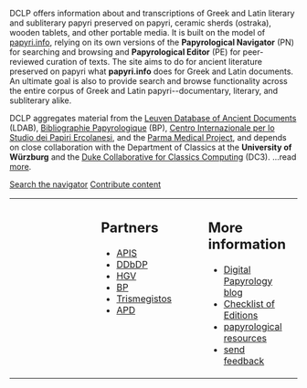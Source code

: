 <span class="DCLP">DCLP</span> offers information about and transcriptions of Greek and Latin literary and subliterary papyri preserved on papyri, ceramic sherds (ostraka), wooden tablets, and other portable media. It is built on the model of [papyri.info](http://www.papyri.info/), relying on its own versions of the **Papyrological Navigator** (PN) for searching and browsing and **Papyrological Editor** (PE) for peer-reviewed curation of texts. The site aims to do for ancient literature preserved on papyri what **papyri.info** does for Greek and Latin documents. An ultimate goal is also to provide search and browse functionality across the entire corpus of Greek and Latin papyri--documentary, literary, and subliterary alike.

DCLP aggregates material from the [Leuven Database of Ancient Documents](http://www.trismegistos.org/ldab/) (LDAB),  [Bibliographie Papyrologique](http://www.ulb.ac.be/philo/cpeg/bp.htm) (BP), [Centro Internazionale per lo Studio dei Papiri Ercolanesi](http://www.cispe.org/en/), and the [Parma Medical Project](http://www.papirologia.unipr.it/ERC/index.html), and depends on close collaboration with the Department of Classics at the **University of Würzburg** and the [Duke Collaborative for Classics Computing](http://blogs.library.duke.edu/dcthree/) (DC3). ...read [more](docs/about).


<div id="search"> 
  <a href="/search" id="searchbutton">Search the navigator</a>
  <a href="/editor" id="editorbutton">Contribute content</a>
</div>

<table width="100%">
  <tr>
    <td width="50%" valign="top" style="padding-left:10em;padding-right:2em;"><h2>Partners</h2>
    <ul class="about">
      <li><a href="docs/apis" title="learn about the Advanced Papyrological Information System">APIS</a></li>
      <li><a href="/docs/ddbdp" title="learn about the Duke Databank of Documentary Papyri">DDbDP</a></li>
      <li><a href="http://www.rzuser.uni-heidelberg.de/%7Egv0/" title="learn about the Heidelberger Gesamtverzeichnis der griechischen Papyrusurkunden Ägyptens">HGV</a></li>
      <li><a href="http://www.ulb.ac.be/philo/cpeg/bp.htm" title="learn about the Bibliographie Papyrologique">BP</a></li>
      <li><a href="http://www.trismegistos.org/" title="learn about the Trismegistos project">Trismegistos</a></li>
      <li><a href="http://www.ori.uzh.ch/apd" title="learn about the Arabic Papyrological Database">APD</a></li>
    </ul></td>
    <td width="50%" valign="top" style="padding-left:2em;padding-right:10em;"><h2>More information</h2>
    <ul class="about">
      <li><a href="http://digitalpapyrology.blogspot.com/">Digital Papyrology blog</a></li> 
      <li><a href="/docs/checklist">Checklist of Editions</a></li>
      <li><a href="/docs/resources">papyrological resources</a></li>
      <li><a href="feedback.html">send feedback</a></li>
    </ul></td>
  </tr>
</table>
